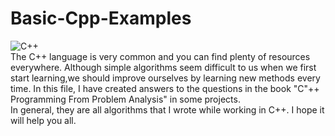 # Basic-Cpp-Examples
![C++](https://encrypted-tbn0.gstatic.com/images?q=tbn:ANd9GcTl1ZRYPo8ODsbhdthjB1Ql6FyhveCgQHRldw&usqp=CAU)<br/>
The C++ language is very common and you can find plenty of resources everywhere. Although simple algorithms seem difficult to us when we first start learning,we should improve ourselves by learning new methods every time.
In this file, I have created answers to the questions in the book "C"++ Programming From Problem Analysis" in some projects.<br/> In general, they are all algorithms that I wrote while working in C++. I hope it will help you all.
